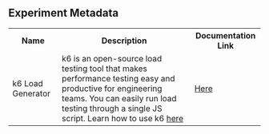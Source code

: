## Experiment Metadata

<table>
<tr>
<th> Name </th>
<th> Description </th>
<th> Documentation Link </th>
</tr>
<tr>
 <td> k6 Load Generator </td>
 <td> k6 is an open-source load testing tool that makes performance testing easy and productive for engineering teams.  You can easily run load testing through a single JS script. Learn how to use k6 <a href="https://grafana.com/docs/k6/latest/">here</a> </td>
 <td> <a href="https://litmuschaos.github.io/litmus/experiments/categories/load/k6-loadgen/"> Here </a> </td>
 </tr>
 </table>
